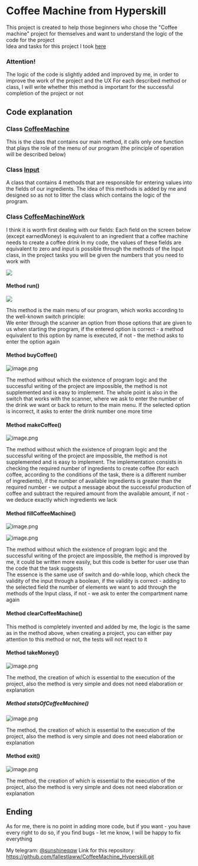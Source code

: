 # Coffee Machine from Hyperskill

This project is created to help those beginners who chose the "Coffee machine" project for themselves and want to understand the logic of the code for the project  
Idea and tasks for this project I took [here ](https://hyperskill.org/study-plan)

### Attention!

The logic of the code is slightly added and improved by me, in order to improve the work of the project and the UX
For each described method or class, I will write whether this method is important for the successful completion of the project or not

## Code explanation

### Class [CoffeeMachine](src/machine/CoffeeMachine.java)

This is the class that contains our main method, it calls only one function that plays the role of the menu of our program (the principle of operation will be described below)

### Class [Input](src/machine/Input.java)

A class that contains 4 methods that are responsible for entering values into the fields of our ingredients. The idea of this methods is added by me and designed so as not to litter the class which contains the logic of the program.

### Class [CoffeeMachineWork](src/machine/CoffeeMachineWork.java)

I think it is worth first dealing with our fields:
Each field on the screen below (except earnedMoney) is equivalent to an ingredient that a coffee machine needs to create a coffee drink
In my code, the values of these fields are equivalent to zero and input is possible through the methods of the Input class, in the project tasks you will be given the numbers that you need to work with

![](.README_images/80c4092a.png )

#### Method run()

![](.README_images/6035851c.png )

This method is the main menu of our program, which works according to the well-known switch principle:  
We enter through the scanner an option from those options that are given to us when starting the program, if the entered option is correct - a method equivalent to this option by name is executed, if not - the method asks to enter the option again

#### Method buyCoffee()

![image.png](.README_images/image.png)

The method without which the existence of program logic and the successful writing of the project are impossible, the method is not supplemented and is easy to implement.
The whole point is also in the switch that works with the scanner, where we ask to enter the number of the drink we want or back to return to the main menu. If the selected option is incorrect, it asks to enter the drink number one more time

#### Method makeCoffee()

![image.png](.README_images/13f3d57d.png)

The method without which the existence of program logic and the successful writing of the project are impossible, the method is not supplemented and is easy to implement.
The implementation consists in checking the required number of ingredients to create coffee (for each coffee, according to the conditions of the task, there is a different number of ingredients), if the number of available ingredients is greater than the required number - we output a message about the successful production of coffee and subtract the required amount from the available amount, if not - we deduce exactly which ingredients we lack

#### Method fillCoffeeMachine()

![image.png](assets/fillcoffee1.png)

![image.png](assets/fillcoffee2.png)

The method without which the existence of program logic and the successful writing of the project are impossible, the method is improved by me, it could be written more easily, but this code is better for user use than the code that the task suggests  
The essence is the same use of switch and do-while loop, which check the validity of the input through a boolean, if the validity is correct - adding to the selected field the number of elements we want to add through the methods of the Input class, if not - we ask to enter the compartment name again

#### Method clearCoffeeMachine()

This method is completely invented and added by me, the logic is the same as in the method above, when creating a project, you can either pay attention to this method or not, the tests will not react to it

#### Method takeMoney()

![image.png](.README_images/4ac18fa1.png)

The method, the creation of which is essential to the execution of the project, also the method is very simple and does not need elaboration or explanation

##### Method statsOfCoffeeMachine()

![image.png](.README_images/7423eb4f.png)

The method, the creation of which is essential to the execution of the project, also the method is very simple and does not need elaboration or explanation

#### Method exit()

![image.png](.README_images/5a2e5c93.png)

The method, the creation of which is essential to the execution of the project, also the method is very simple and does not need elaboration or explanation

## Ending

As for me, there is no point in adding more code, but if you want - you have every right to do so, if you find bugs - let me know, I will be happy to fix everything

My telegram: [@sunshineqqw](https://t.me/sunshineqqw)
Link for this repository: https://github.com/fallestlaww/CoffeeMachine_Hyperskill.git
